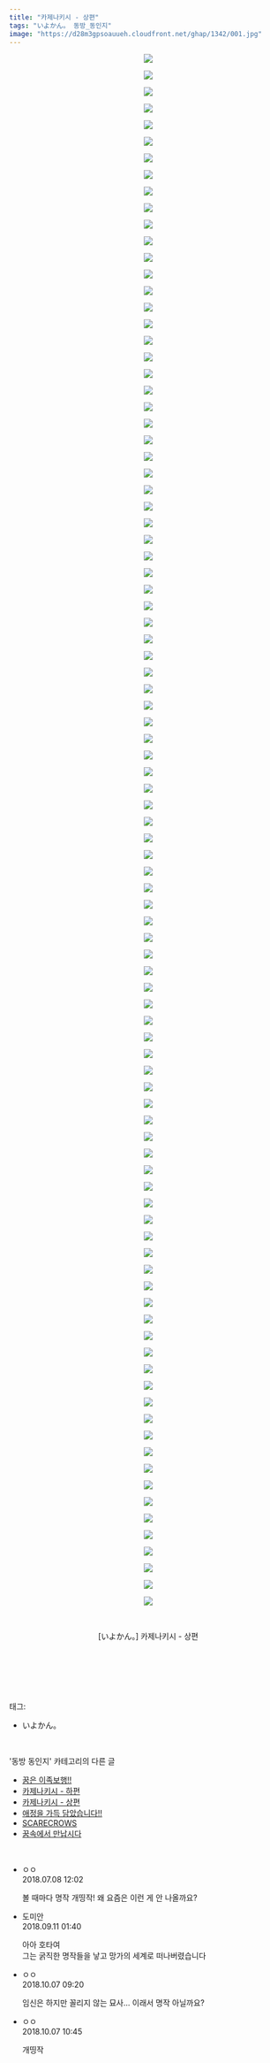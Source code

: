 ```yaml
---
title: "카제나키시 - 상편"
tags: "いよかん。 동방_동인지"
image: "https://d28m3gpsoauueh.cloudfront.net/ghap/1342/001.jpg"
---
```

<div class="article">
<p style="text-align: center; clear: none; float: none;"><img src="{{ site.imgserver4 }}/ghap/1342/001.jpg"/></p>
<p style="text-align: center; clear: none; float: none;"><img src="{{ site.imgserver4 }}/ghap/1342/002.jpg"/></p>
<p style="text-align: center; clear: none; float: none;"><img src="{{ site.imgserver4 }}/ghap/1342/003.jpg"/></p>
<p style="text-align: center; clear: none; float: none;"><img src="{{ site.imgserver4 }}/ghap/1342/004.jpg"/></p>
<p style="text-align: center; clear: none; float: none;"><img src="{{ site.imgserver4 }}/ghap/1342/005.jpg"/></p>
<p style="text-align: center; clear: none; float: none;"><img src="{{ site.imgserver4 }}/ghap/1342/006.jpg"/></p>
<p style="text-align: center; clear: none; float: none;"><img src="{{ site.imgserver4 }}/ghap/1342/007.jpg"/></p>
<p style="text-align: center; clear: none; float: none;"><img src="{{ site.imgserver4 }}/ghap/1342/008.jpg"/></p>
<p style="text-align: center; clear: none; float: none;"><img src="{{ site.imgserver4 }}/ghap/1342/009.jpg"/></p>
<p style="text-align: center; clear: none; float: none;"><img src="{{ site.imgserver4 }}/ghap/1342/010.jpg"/></p>
<p style="text-align: center; clear: none; float: none;"><img src="{{ site.imgserver4 }}/ghap/1342/011.jpg"/></p>
<p style="text-align: center; clear: none; float: none;"><img src="{{ site.imgserver4 }}/ghap/1342/012.jpg"/></p>
<p style="text-align: center; clear: none; float: none;"><img src="{{ site.imgserver4 }}/ghap/1342/013.jpg"/></p>
<p style="text-align: center; clear: none; float: none;"><img src="{{ site.imgserver4 }}/ghap/1342/014.jpg"/></p>
<p style="text-align: center; clear: none; float: none;"><img src="{{ site.imgserver4 }}/ghap/1342/015.jpg"/></p>
<p style="text-align: center; clear: none; float: none;"><img src="{{ site.imgserver4 }}/ghap/1342/016.jpg"/></p>
<p style="text-align: center; clear: none; float: none;"><img src="{{ site.imgserver4 }}/ghap/1342/017.jpg"/></p>
<p style="text-align: center; clear: none; float: none;"><img src="{{ site.imgserver4 }}/ghap/1342/018.jpg"/></p>
<p style="text-align: center; clear: none; float: none;"><img src="{{ site.imgserver4 }}/ghap/1342/019.jpg"/></p>
<p style="text-align: center; clear: none; float: none;"><img src="{{ site.imgserver4 }}/ghap/1342/020.jpg"/></p>
<p style="text-align: center; clear: none; float: none;"><img src="{{ site.imgserver4 }}/ghap/1342/021.jpg"/></p>
<p style="text-align: center; clear: none; float: none;"><img src="{{ site.imgserver4 }}/ghap/1342/022.jpg"/></p>
<p style="text-align: center; clear: none; float: none;"><img src="{{ site.imgserver4 }}/ghap/1342/023.jpg"/></p>
<p style="text-align: center; clear: none; float: none;"><img src="{{ site.imgserver4 }}/ghap/1342/024.jpg"/></p>
<p style="text-align: center; clear: none; float: none;"><img src="{{ site.imgserver4 }}/ghap/1342/025.jpg"/></p>
<p style="text-align: center; clear: none; float: none;"><img src="{{ site.imgserver4 }}/ghap/1342/026.jpg"/></p>
<p style="text-align: center; clear: none; float: none;"><img src="{{ site.imgserver4 }}/ghap/1342/027.jpg"/></p>
<p style="text-align: center; clear: none; float: none;"><img src="{{ site.imgserver4 }}/ghap/1342/028.jpg"/></p>
<p style="text-align: center; clear: none; float: none;"><img src="{{ site.imgserver4 }}/ghap/1342/029.jpg"/></p>
<p style="text-align: center; clear: none; float: none;"><img src="{{ site.imgserver4 }}/ghap/1342/030.jpg"/></p>
<p style="text-align: center; clear: none; float: none;"><img src="{{ site.imgserver4 }}/ghap/1342/031.jpg"/></p>
<p style="text-align: center; clear: none; float: none;"><img src="{{ site.imgserver4 }}/ghap/1342/032.jpg"/></p>
<p style="text-align: center; clear: none; float: none;"><img src="{{ site.imgserver4 }}/ghap/1342/033.jpg"/></p>
<p style="text-align: center; clear: none; float: none;"><img src="{{ site.imgserver4 }}/ghap/1342/034.jpg"/></p>
<p style="text-align: center; clear: none; float: none;"><img src="{{ site.imgserver4 }}/ghap/1342/035.jpg"/></p>
<p style="text-align: center; clear: none; float: none;"><img src="{{ site.imgserver4 }}/ghap/1342/036.jpg"/></p>
<p style="text-align: center; clear: none; float: none;"><img src="{{ site.imgserver4 }}/ghap/1342/037.jpg"/></p>
<p style="text-align: center; clear: none; float: none;"><img src="{{ site.imgserver4 }}/ghap/1342/038.jpg"/></p>
<p style="text-align: center; clear: none; float: none;"><img src="{{ site.imgserver4 }}/ghap/1342/039.jpg"/></p>
<p style="text-align: center; clear: none; float: none;"><img src="{{ site.imgserver4 }}/ghap/1342/040.jpg"/></p>
<p style="text-align: center; clear: none; float: none;"><img src="{{ site.imgserver4 }}/ghap/1342/041.jpg"/></p>
<p style="text-align: center; clear: none; float: none;"><img src="{{ site.imgserver4 }}/ghap/1342/042.jpg"/></p>
<p style="text-align: center; clear: none; float: none;"><img src="{{ site.imgserver4 }}/ghap/1342/043.jpg"/></p>
<p style="text-align: center; clear: none; float: none;"><img src="{{ site.imgserver4 }}/ghap/1342/044.jpg"/></p>
<p style="text-align: center; clear: none; float: none;"><img src="{{ site.imgserver4 }}/ghap/1342/045.jpg"/></p>
<p style="text-align: center; clear: none; float: none;"><img src="{{ site.imgserver4 }}/ghap/1342/046.jpg"/></p>
<p style="text-align: center; clear: none; float: none;"><img src="{{ site.imgserver4 }}/ghap/1342/047.jpg"/></p>
<p style="text-align: center; clear: none; float: none;"><img src="{{ site.imgserver4 }}/ghap/1342/048.jpg"/></p>
<p style="text-align: center; clear: none; float: none;"><img src="{{ site.imgserver4 }}/ghap/1342/049.jpg"/></p>
<p style="text-align: center; clear: none; float: none;"><img src="{{ site.imgserver4 }}/ghap/1342/050.jpg"/></p>
<p style="text-align: center; clear: none; float: none;"><img src="{{ site.imgserver4 }}/ghap/1342/051.jpg"/></p>
<p style="text-align: center; clear: none; float: none;"><img src="{{ site.imgserver4 }}/ghap/1342/052.jpg"/></p>
<p style="text-align: center; clear: none; float: none;"><img src="{{ site.imgserver4 }}/ghap/1342/053.jpg"/></p>
<p style="text-align: center; clear: none; float: none;"><img src="{{ site.imgserver4 }}/ghap/1342/054.jpg"/></p>
<p style="text-align: center; clear: none; float: none;"><img src="{{ site.imgserver4 }}/ghap/1342/055.jpg"/></p>
<p style="text-align: center; clear: none; float: none;"><img src="{{ site.imgserver4 }}/ghap/1342/056.jpg"/></p>
<p style="text-align: center; clear: none; float: none;"><img src="{{ site.imgserver4 }}/ghap/1342/057.jpg"/></p>
<p style="text-align: center; clear: none; float: none;"><img src="{{ site.imgserver4 }}/ghap/1342/058.jpg"/></p>
<p style="text-align: center; clear: none; float: none;"><img src="{{ site.imgserver4 }}/ghap/1342/059.jpg"/></p>
<p style="text-align: center; clear: none; float: none;"><img src="{{ site.imgserver4 }}/ghap/1342/060.jpg"/></p>
<p style="text-align: center; clear: none; float: none;"><img src="{{ site.imgserver4 }}/ghap/1342/061.jpg"/></p>
<p style="text-align: center; clear: none; float: none;"><img src="{{ site.imgserver4 }}/ghap/1342/062.jpg"/></p>
<p style="text-align: center; clear: none; float: none;"><img src="{{ site.imgserver4 }}/ghap/1342/063.jpg"/></p>
<p style="text-align: center; clear: none; float: none;"><img src="{{ site.imgserver4 }}/ghap/1342/064.jpg"/></p>
<p style="text-align: center; clear: none; float: none;"><img src="{{ site.imgserver4 }}/ghap/1342/065.jpg"/></p>
<p style="text-align: center; clear: none; float: none;"><img src="{{ site.imgserver4 }}/ghap/1342/066.jpg"/></p>
<p style="text-align: center; clear: none; float: none;"><img src="{{ site.imgserver4 }}/ghap/1342/067.jpg"/></p>
<p style="text-align: center; clear: none; float: none;"><img src="{{ site.imgserver4 }}/ghap/1342/068.jpg"/></p>
<p style="text-align: center; clear: none; float: none;"><img src="{{ site.imgserver4 }}/ghap/1342/069.jpg"/></p>
<p style="text-align: center; clear: none; float: none;"><img src="{{ site.imgserver4 }}/ghap/1342/070.jpg"/></p>
<p style="text-align: center; clear: none; float: none;"><img src="{{ site.imgserver4 }}/ghap/1342/071.jpg"/></p>
<p style="text-align: center; clear: none; float: none;"><img src="{{ site.imgserver4 }}/ghap/1342/072.jpg"/></p>
<p style="text-align: center; clear: none; float: none;"><img src="{{ site.imgserver4 }}/ghap/1342/073.jpg"/></p>
<p style="text-align: center; clear: none; float: none;"><img src="{{ site.imgserver4 }}/ghap/1342/074.jpg"/></p>
<p style="text-align: center; clear: none; float: none;"><img src="{{ site.imgserver4 }}/ghap/1342/075.jpg"/></p>
<p style="text-align: center; clear: none; float: none;"><img src="{{ site.imgserver4 }}/ghap/1342/076.jpg"/></p>
<p style="text-align: center; clear: none; float: none;"><img src="{{ site.imgserver4 }}/ghap/1342/077.jpg"/></p>
<p style="text-align: center; clear: none; float: none;"><img src="{{ site.imgserver4 }}/ghap/1342/078.jpg"/></p>
<p style="text-align: center; clear: none; float: none;"><img src="{{ site.imgserver4 }}/ghap/1342/079.jpg"/></p>
<p style="text-align: center; clear: none; float: none;"><img src="{{ site.imgserver4 }}/ghap/1342/080.jpg"/></p>
<p style="text-align: center; clear: none; float: none;"><img src="{{ site.imgserver4 }}/ghap/1342/081.jpg"/></p>
<p style="text-align: center; clear: none; float: none;"><img src="{{ site.imgserver4 }}/ghap/1342/082.jpg"/></p>
<p style="text-align: center; clear: none; float: none;"><img src="{{ site.imgserver4 }}/ghap/1342/083.jpg"/></p>
<p style="text-align: center; clear: none; float: none;"><img src="{{ site.imgserver4 }}/ghap/1342/084.jpg"/></p>
<p style="text-align: center; clear: none; float: none;"><img src="{{ site.imgserver4 }}/ghap/1342/085.jpg"/></p>
<p style="text-align: center; clear: none; float: none;"><img src="{{ site.imgserver4 }}/ghap/1342/086.jpg"/></p>
<p style="text-align: center; clear: none; float: none;"><img src="{{ site.imgserver4 }}/ghap/1342/087.jpg"/></p>
<p style="text-align: center; clear: none; float: none;"><img src="{{ site.imgserver4 }}/ghap/1342/088.jpg"/></p>
<p style="text-align: center; clear: none; float: none;"><img src="{{ site.imgserver4 }}/ghap/1342/089.jpg"/></p>
<p style="text-align: center; clear: none; float: none;"><img src="{{ site.imgserver4 }}/ghap/1342/090.jpg"/></p>
<p style="text-align: center; clear: none; float: none;"><img src="{{ site.imgserver4 }}/ghap/1342/091.jpg"/></p>
<p style="text-align: center; clear: none; float: none;"><img src="{{ site.imgserver4 }}/ghap/1342/092.jpg"/></p>
<p style="text-align: center; clear: none; float: none;"><img src="{{ site.imgserver4 }}/ghap/1342/093.jpg"/></p>
<p style="text-align: center; clear: none; float: none;"><img src="{{ site.imgserver4 }}/ghap/1342/094.jpg"/></p>
<p style="text-align: center; clear: none; float: none;"><br/></p>
<p style="text-align: center; clear: none; float: none;">[いよかん。] 카제나키시 - 상편</p>
<p style="text-align: center; clear: none; float: none;"><br/></p>
<p><br/></p>
</div><br/>
<div class="tagTrail">
<p>태그: </p>
<ul>
<li>いよかん。</li>
</ul>
</div><br/>
<div class="another">
<p>'동방 동인지' 카테고리의 다른 글</p>
<ul>
<li><a href="/ghap_1345">꿈은 이족보행!!</a></li>
<li><a href="/ghap_1343">카제나키시 - 하편</a></li>
<li><a href="/ghap_1342">카제나키시 - 상편</a></li>
<li><a href="/ghap_1341">애정을 가득 담았습니다!!</a></li>
<li><a href="/ghap_1339">SCARECROWS</a></li>
<li><a href="/ghap_1338">꿈속에서 만납시다</a></li>
</ul>
</div><br/>
<div class="cb_module cb_fluid">
<div class="cb_wrt cb_profile">
<div class="comment">
<ul>
<li class="cb_thumb_off" id="comment15282244">
<div class="cb_comment_area">
<div class="cb_info_area">
<div class="cb_section">
<span class="cb_nick_name">ㅇㅇ</span>
</div>
<div class="cb_section">
<span class="cb_date">2018.07.08 12:02 </span>
</div>
</div>
<div class="cb_dsc_comment">
<p class="cb_dsc">
											볼 때마다 명작 개띵작! 왜 요즘은 이런 게 안 나올까요?
										</p>
</div>
</div></li>
<li class="cb_thumb_off" id="comment15329881">
<div class="cb_comment_area">
<div class="cb_info_area">
<div class="cb_section">
<span class="cb_nick_name">도미안</span>
</div>
<div class="cb_section">
<span class="cb_date">2018.09.11 01:40 </span>
</div>
</div>
<div class="cb_dsc_comment">
<p class="cb_dsc">
											아아 호타여<br/>
그는 굵직한 명작들을 낳고 망가의 세계로 떠나버렸습니다
										</p>
</div>
</div></li>
<li class="cb_thumb_off" id="comment15347336">
<div class="cb_comment_area">
<div class="cb_info_area">
<div class="cb_section">
<span class="cb_nick_name">ㅇㅇ</span>
</div>
<div class="cb_section">
<span class="cb_date">2018.10.07 09:20 </span>
</div>
</div>
<div class="cb_dsc_comment">
<p class="cb_dsc">
											임신은 하지만 꼴리지 않는 묘사... 이래서 명작 아닐까요?
										</p>
</div>
</div></li>
<li class="cb_thumb_off" id="comment15347396">
<div class="cb_comment_area">
<div class="cb_info_area">
<div class="cb_section">
<span class="cb_nick_name">ㅇㅇ</span>
</div>
<div class="cb_section">
<span class="cb_date">2018.10.07 10:45 </span>
</div>
</div>
<div class="cb_dsc_comment">
<p class="cb_dsc">
											개띵작
										</p>
</div>
</div></li>
</ul>
</div>
</div><!-- commentList close -->
</div><br/>
